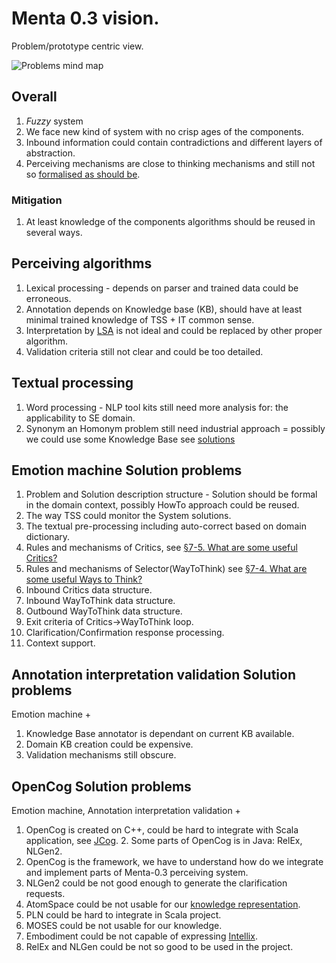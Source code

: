 # Menta 0.3 vision.
Problem/prototype centric view.

![Problems mind map](https://github.com/menta/menta-0.3/raw/master/doc/informal/mind-maps/problem%20highlevel.png)

## Overall

 1. *Fuzzy* system
  2. We face new kind of system with no crisp ages of the components.
  2. Inbound information could contain contradictions and different layers of abstraction.
 1. Perceiving mechanisms are close to thinking mechanisms and still not so [formalised as should be](https://github.com/menta/menta-0.3/blob/master/doc/informal/formalisation-criteria.md).

### Mitigation

 1. At least knowledge of the components algorithms should be reused in several ways.


## Perceiving algorithms

 1. Lexical processing - depends on parser and trained data could be erroneous.
 1. Annotation depends on Knowledge base (KB), should have at least minimal trained knowledge of TSS + IT common sense.
 1. Interpretation by [LSA](http://en.wikipedia.org/wiki/Latent_semantic_analysis) is not ideal and could be replaced by other proper algorithm.
 1. Validation criteria still not clear and could be too detailed.

## Textual processing

 1. Word processing - NLP tool kits still need more analysis for: the applicability to SE domain.
 1. Synonym an Homonym problem still need industrial approach = possibly we could use some Knowledge Base see [solutions](https://github.com/menta/menta-0.3/blob/master/doc/informal/solution-ideas.md)

## Emotion machine Solution problems

 1. Problem and Solution description structure - Solution should be formal in the domain context, possibly HowTo approach could be reused.
 1. The way TSS could monitor the System solutions.
 1. The textual pre-processing including auto-correct based on domain dictionary.
 1. Rules and mechanisms of Critics, see [§7-5. What are some useful Critics?](http://web.media.mit.edu/~minsky/E7/eb7.html)
 1. Rules and mechanisms of Selector(WayToThink) see [§7-4. What are some useful Ways to Think?](http://web.media.mit.edu/~minsky/E7/eb7.html)
 1. Inbound Critics data structure.
 1. Inbound WayToThink data structure.
 1. Outbound WayToThink data structure.
 1. Exit criteria of Critics->WayToThink loop.
 1. Clarification/Confirmation response processing.
 1. Context support.

## Annotation interpretation validation Solution problems

Emotion machine +

 1. Knowledge Base annotator is dependant on current KB available.
 1. Domain KB creation could be expensive.
 1. Validation mechanisms still obscure.

## OpenCog Solution problems

 Emotion machine, Annotation interpretation validation +

  1. OpenCog is created on C++, could be hard to integrate with Scala application, see [JCog](https://launchpad.net/jcog).
    2. Some parts of OpenCog is in Java: RelEx, NLGen2.
  1. OpenCog is the framework, we have to understand how do we integrate and implement parts of Menta-0.3 perceiving system.
  1. NLGen2 could be not good enough to generate the clarification requests.
  1. AtomSpace could be not usable for our [knowledge representation](http://web.media.mit.edu/~minsky/E8/eb8.html#_Toc518305130).
  1. PLN could be hard to integrate in Scala project.
  1. MOSES could be not usable for our knowledge.
  1. Embodiment could be not capable of expressing [Intellix](https://github.com/menta/menta-0.3/blob/master/doc/informal/intellix.md).
  1. RelEx and NLGen could be not so good to be used in the project.